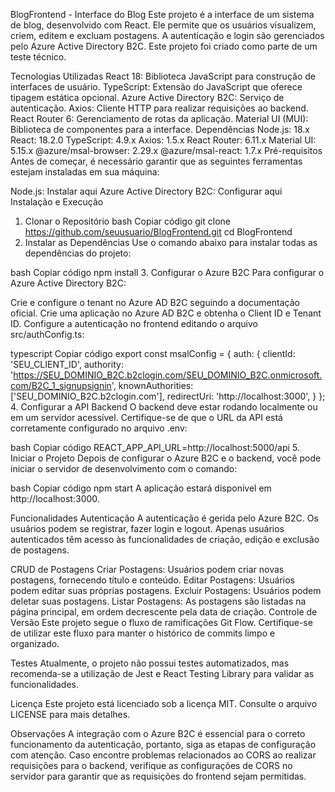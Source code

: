 
BlogFrontend - Interface do Blog
Este projeto é a interface de um sistema de blog, desenvolvido com React. Ele permite que os usuários visualizem, criem, editem e excluam postagens. A autenticação e login são gerenciados pelo Azure Active Directory B2C. Este projeto foi criado como parte de um teste técnico.

Tecnologias Utilizadas
React 18: Biblioteca JavaScript para construção de interfaces de usuário.
TypeScript: Extensão do JavaScript que oferece tipagem estática opcional.
Azure Active Directory B2C: Serviço de autenticação.
Axios: Cliente HTTP para realizar requisições ao backend.
React Router 6: Gerenciamento de rotas da aplicação.
Material UI (MUI): Biblioteca de componentes para a interface.
Dependências
Node.js: 18.x
React: 18.2.0
TypeScript: 4.9.x
Axios: 1.5.x
React Router: 6.11.x
Material UI: 5.15.x
@azure/msal-browser: 2.29.x
@azure/msal-react: 1.7.x
Pré-requisitos
Antes de começar, é necessário garantir que as seguintes ferramentas estejam instaladas em sua máquina:

Node.js: Instalar aqui
Azure Active Directory B2C: Configurar aqui
Instalação e Execução
1. Clonar o Repositório
bash
Copiar código
git clone https://github.com/seuusuario/BlogFrontend.git
cd BlogFrontend
2. Instalar as Dependências
Use o comando abaixo para instalar todas as dependências do projeto:

bash
Copiar código
npm install
3. Configurar o Azure B2C
Para configurar o Azure Active Directory B2C:

Crie e configure o tenant no Azure AD B2C seguindo a documentação oficial.
Crie uma aplicação no Azure AD B2C e obtenha o Client ID e Tenant ID.
Configure a autenticação no frontend editando o arquivo src/authConfig.ts:

typescript
Copiar código
export const msalConfig = {
  auth: {
    clientId: 'SEU_CLIENT_ID',
    authority: 'https://SEU_DOMINIO_B2C.b2clogin.com/SEU_DOMINIO_B2C.onmicrosoft.com/B2C_1_signupsignin',
    knownAuthorities: ['SEU_DOMINIO_B2C.b2clogin.com'],
    redirectUri: 'http://localhost:3000',
  }
};
4. Configurar a API Backend
O backend deve estar rodando localmente ou em um servidor acessível. Certifique-se de que o URL da API está corretamente configurado no arquivo .env:

bash
Copiar código
REACT_APP_API_URL=http://localhost:5000/api
5. Iniciar o Projeto
Depois de configurar o Azure B2C e o backend, você pode iniciar o servidor de desenvolvimento com o comando:

bash
Copiar código
npm start
A aplicação estará disponível em http://localhost:3000.

Funcionalidades
Autenticação
A autenticação é gerida pelo Azure B2C. Os usuários podem se registrar, fazer login e logout. Apenas usuários autenticados têm acesso às funcionalidades de criação, edição e exclusão de postagens.

CRUD de Postagens
Criar Postagens: Usuários podem criar novas postagens, fornecendo título e conteúdo.
Editar Postagens: Usuários podem editar suas próprias postagens.
Excluir Postagens: Usuários podem deletar suas postagens.
Listar Postagens: As postagens são listadas na página principal, em ordem decrescente pela data de criação.
Controle de Versão
Este projeto segue o fluxo de ramificações Git Flow. Certifique-se de utilizar este fluxo para manter o histórico de commits limpo e organizado.

Testes
Atualmente, o projeto não possui testes automatizados, mas recomenda-se a utilização de Jest e React Testing Library para validar as funcionalidades.

Licença
Este projeto está licenciado sob a licença MIT. Consulte o arquivo LICENSE para mais detalhes.

Observações
A integração com o Azure B2C é essencial para o correto funcionamento da autenticação, portanto, siga as etapas de configuração com atenção.
Caso encontre problemas relacionados ao CORS ao realizar requisições para o backend, verifique as configurações de CORS no servidor para garantir que as requisições do frontend sejam permitidas.
